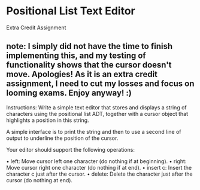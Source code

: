 # Positional List Text Editor
Extra Credit Assignment

## note: I simply did not have the time to finish implementing this, and my testing of functionality shows that the cursor doesn't move. Apologies! As it is an extra credit assignment, I need to cut my losses and focus on looming exams. Enjoy anyway! :)

Instructions:
Write a simple text editor that stores and displays a string of characters using the positional list ADT, together with a cursor object that highlights a position in this string.

A simple interface is to print the string and then to use a second line of output to underline the position of the cursor.

Your editor should support the following operations:

• left: Move cursor left one character (do nothing if at beginning).
• right: Move cursor right one character (do nothing if at end).
• insert c: Insert the character c just after the cursor.
• delete: Delete the character just after the cursor (do nothing at end).




